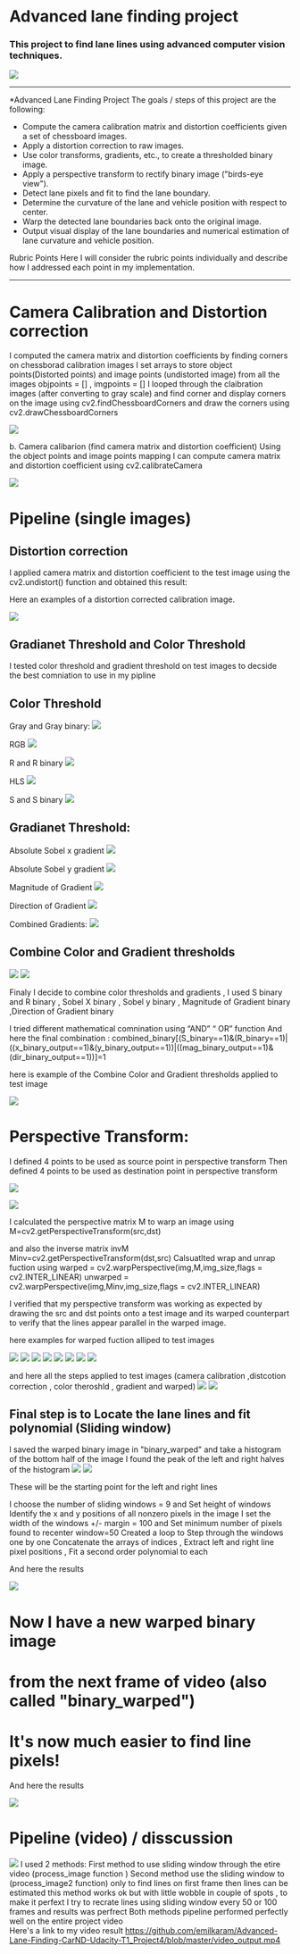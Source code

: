 # Advanced lane finding project
### This project to find lane lines using advanced computer vision techniques.

![](https://github.com/emilkaram/Advanced-Lane-Finding-CarND-Udacity-T1_Project4/blob/master/images/video_output.png)

________________________________________
*Advanced Lane Finding Project
The goals / steps of this project are the following:
*	Compute the camera calibration matrix and distortion coefficients given a set of chessboard images.
*	Apply a distortion correction to raw images.
*	Use color transforms, gradients, etc., to create a thresholded binary image.
*	Apply a perspective transform to rectify binary image ("birds-eye view").
*	Detect lane pixels and fit to find the lane boundary.
*	Determine the curvature of the lane and vehicle position with respect to center.
*	Warp the detected lane boundaries back onto the original image.
*	Output visual display of the lane boundaries and numerical estimation of lane curvature and vehicle position.

Rubric Points
Here I will consider the rubric points individually and describe how I addressed each point in my implementation.
________________________________________
# Camera Calibration and Distortion correction
I computed the camera matrix and distortion coefficients by finding corners on chessborad calibration images
I set arrays to store object points(Distorted points) and image points (undistorted image) from all the images
objpoints = [] , imgpoints = []
I looped through the claibration images (after converting to gray scale) and find corner and display corners on the image using cv2.findChessboardCorners and draw the corners using cv2.drawChessboardCorners

![](https://github.com/emilkaram/Advanced-Lane-Finding-CarND-Udacity-T1_Project4/blob/master/images/1.png)


b.	Camera calibarion (find camera matrix and distortion coefficient)
Using the object points and image points mapping I can compute camera matrix and distortion coefficient using cv2.calibrateCamera

![](https://github.com/emilkaram/Advanced-Lane-Finding-CarND-Udacity-T1_Project4/blob/master/images/2.png)


# Pipeline (single images)

## Distortion correction
I applied camera matrix and distortion coefficient to the test image using the cv2.undistort() function and obtained this result:


  Here an examples of a distortion corrected calibration image.

![](https://github.com/emilkaram/Advanced-Lane-Finding-CarND-Udacity-T1_Project4/blob/master/images/3.png)

## Gradianet Threshold and Color Threshold
I tested color threshold and gradient threshold on test images to decside the best comniation to use in my pipline


## Color Threshold

Gray and Gray binary:
![](https://github.com/emilkaram/Advanced-Lane-Finding-CarND-Udacity-T1_Project4/blob/master/images/4.png)

RGB
![](https://github.com/emilkaram/Advanced-Lane-Finding-CarND-Udacity-T1_Project4/blob/master/images/5.png)

R and R binary
![](https://github.com/emilkaram/Advanced-Lane-Finding-CarND-Udacity-T1_Project4/blob/master/images/6.png)

HLS
![](https://github.com/emilkaram/Advanced-Lane-Finding-CarND-Udacity-T1_Project4/blob/master/images/7.png)

S and S binary
![](https://github.com/emilkaram/Advanced-Lane-Finding-CarND-Udacity-T1_Project4/blob/master/images/8.png)


## Gradianet Threshold:
 
Absolute Sobel x gradient
![](https://github.com/emilkaram/Advanced-Lane-Finding-CarND-Udacity-T1_Project4/blob/master/images/9.png)

Absolute Sobel y gradient
![](https://github.com/emilkaram/Advanced-Lane-Finding-CarND-Udacity-T1_Project4/blob/master/images/10.png)

Magnitude of Gradient
![](https://github.com/emilkaram/Advanced-Lane-Finding-CarND-Udacity-T1_Project4/blob/master/images/11.png)

Direction of Gradient
![](https://github.com/emilkaram/Advanced-Lane-Finding-CarND-Udacity-T1_Project4/blob/master/images/12.png)

Combined Gradients:
![](https://github.com/emilkaram/Advanced-Lane-Finding-CarND-Udacity-T1_Project4/blob/master/images/13.png) 

 
## Combine Color and Gradient thresholds
![](https://github.com/emilkaram/Advanced-Lane-Finding-CarND-Udacity-T1_Project4/blob/master/images/14.png)
![](https://github.com/emilkaram/Advanced-Lane-Finding-CarND-Udacity-T1_Project4/blob/master/images/15.png)

Finaly I decide to combine color thresholds and gradients , I used S binary and R binary , Sobel X binary , Sobel y binary , Magnitude of Gradient binary ,Direction of Gradient binary 

I tried different mathematical comnination using “AND”  “ OR” function 
And here the final combination :
combined_binary[(S_binary==1)&(R_binary==1)|((x_binary_output==1)&(y_binary_output==1))|((mag_binary_output==1)&(dir_binary_output==1))]=1

 here is example of the Combine Color and Gradient thresholds applied to test image
 
 ![](https://github.com/emilkaram/Advanced-Lane-Finding-CarND-Udacity-T1_Project4/blob/master/images/16.png)




# Perspective Transform:

I defined 4 points to be used as source point in perspective transform
Then defined 4 points to be used as destination point in perspective transform

 ![](https://github.com/emilkaram/Advanced-Lane-Finding-CarND-Udacity-T1_Project4/blob/master/images/17.png)

  ![](https://github.com/emilkaram/Advanced-Lane-Finding-CarND-Udacity-T1_Project4/blob/master/images/18.png)



I calculated the perspective matrix M to warp an image using 
        M=cv2.getPerspectiveTransform(src,dst)

and also the inverse matrix invM  
 Minv=cv2.getPerspectiveTransform(dst,src)
Calsuatlted wrap and unrap fuction using 
warped = cv2.warpPerspective(img,M,img_size,flags = cv2.INTER_LINEAR)
        unwarped = cv2.warpPerspective(img,Minv,img_size,flags = cv2.INTER_LINEAR)

I verified that my perspective transform was working as expected by drawing the src and dst points onto a test image and its warped counterpart to verify that the lines appear parallel in the warped image.

here examples for warped fuction alliped to test images

 ![](https://github.com/emilkaram/Advanced-Lane-Finding-CarND-Udacity-T1_Project4/blob/master/images/19.png)
 ![](https://github.com/emilkaram/Advanced-Lane-Finding-CarND-Udacity-T1_Project4/blob/master/images/20.png)
 ![](https://github.com/emilkaram/Advanced-Lane-Finding-CarND-Udacity-T1_Project4/blob/master/images/21.png)
 ![](https://github.com/emilkaram/Advanced-Lane-Finding-CarND-Udacity-T1_Project4/blob/master/images/22.png)
 ![](https://github.com/emilkaram/Advanced-Lane-Finding-CarND-Udacity-T1_Project4/blob/master/images/23.png)
 ![](https://github.com/emilkaram/Advanced-Lane-Finding-CarND-Udacity-T1_Project4/blob/master/images/24.png)
 ![](https://github.com/emilkaram/Advanced-Lane-Finding-CarND-Udacity-T1_Project4/blob/master/images/25.png)
 ![](https://github.com/emilkaram/Advanced-Lane-Finding-CarND-Udacity-T1_Project4/blob/master/images/26.png)


and here all the steps applied to test images (camera calibration ,distcotion correction , color theroshld , gradient and warped)
 ![](https://github.com/emilkaram/Advanced-Lane-Finding-CarND-Udacity-T1_Project4/blob/master/images/27.png)
 ![](https://github.com/emilkaram/Advanced-Lane-Finding-CarND-Udacity-T1_Project4/blob/master/images/32.png)
 

## Final step is to Locate the lane lines and fit polynomial (Sliding window)
l saved the warped binary image in "binary_warped" and take a histogram of the bottom half of the image 
I found the peak of the left and right halves of the histogram
 ![](https://github.com/emilkaram/Advanced-Lane-Finding-CarND-Udacity-T1_Project4/blob/master/images/29.png)
 ![](https://github.com/emilkaram/Advanced-Lane-Finding-CarND-Udacity-T1_Project4/blob/master/images/28.png)

These will be the starting point for the left and right lines

I choose the number of sliding windows = 9 and Set height of windows
Identify the x and y positions of all nonzero pixels in the image
I set the width of the windows +/- margin = 100 and Set minimum number of pixels found to recenter window=50
Created a loop to Step through the windows one by one
Concatenate the arrays of indices , Extract left and right line pixel positions , Fit a second order polynomial to each 

And here the results

 ![](https://github.com/emilkaram/Advanced-Lane-Finding-CarND-Udacity-T1_Project4/blob/master/images/30.png)

# Now I have a new warped binary image 
# from the next frame of video (also called "binary_warped")
# It's now much easier to find line pixels!
And here the results

 ![](https://github.com/emilkaram/Advanced-Lane-Finding-CarND-Udacity-T1_Project4/blob/master/images/31.png)



 # Pipeline (video) / disscussion
 ![](https://github.com/emilkaram/Advanced-Lane-Finding-CarND-Udacity-T1_Project4/blob/master/images/33.png)
I used 2 methods:
First method to use sliding window through the etire video (process_image function )
Second method use the sliding window to (process_image2 function) only to find lines on first frame then lines can be estimated this method works ok but with little wobble in couple of spots , to make it perfext I try to recrate lines using sliding window every 50 or 100 frames and results was perfrect 
Both methods pipeline performed perfectly well on the entire project video  
Here's a link to my video result
https://github.com/emilkaram/Advanced-Lane-Finding-CarND-Udacity-T1_Project4/blob/master/video_output.mp4

 
 

